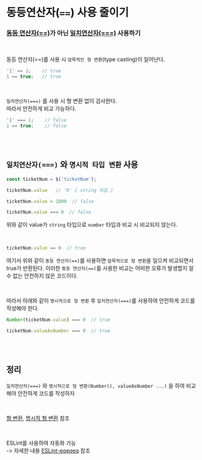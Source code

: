 # 동등연산자(```==```) 사용 줄이기

### [동등 연산자(==)](https://developer.mozilla.org/ko/docs/Web/JavaScript/Reference/Operators/Equality)가 아닌 [일치연산자(===)](https://developer.mozilla.org/en-US/docs/Web/JavaScript/Reference/Operators/Strict_equality) 사용하기


<br/>


동등 연산자(==)를 사용 시 ```암묵적인 형 변환```(type casting)이 일어난다.

```javascript
'1' == 1;    // true
1 == true;   // true
```


<br/>

```일치연산자(===)``` 를 사용 시 형 변환 없이 검사한다. <br/>따라서 안전하게 비교 가능하다.

```javascript
'1' === 1;    // false
1 == true;    // false
```



<br/><br/>

## ```일치연산자(===)``` 와 ```명시적 타입 변환``` 사용

```javascript
const ticketNum = $('ticketNum');

ticketNum.value   // '0' [ string 타입 ]

ticketNum.value > 1000  // false

ticketNum.value === 0  // false
```

위와 같이 value가 ```string``` 타입으로 ```number``` 타입과 비교 시 비교되지 않는다.

<br/>

```javascript
ticketNum.value == 0  // true
```

여기서 위와 같이 ```동등 연산자(==)```를 사용하면 ```암묵적으로 형 변환```을 일으켜 비교되면서 true가 반환된다.
이러한 ```동등 연산자(==)```를 사용한 비교는 어떠한 오류가 발생할지 알 수 없는 안전하지 않은 코드이다.

<br/>

따라서 아래와 같이 ```명시적으로 형 변환``` 후 ```일치연산자(===)```를 사용하여 안전하게 코드를 작성해야 한다.

```javascript
Number(ticketNum.value) === 0  // true

ticketNum.valueAsNumber === 0  // true
```



<br/><br/>

## 정리
```일치연산자(===)``` 와 ```명시적으로 형 변환(Number(), valueAsNumber ...)``` 을 하여 비교해야 안전하게 코드를 작성하자

<br>

[형 변환](https://ko.javascript.info/type-conversions), [명시적 형 변환](./13-%ED%98%95%EB%B3%80%ED%99%98%EC%A3%BC%EC%9D%98%ED%95%98%EA%B8%B0.md) 참조

<br>

ESLint를 사용하여 자동화 가능<br/>
-> 자세한 내용 [ESLint-eqeqeq](https://eslint.org/docs/latest/rules/eqeqeq#rule-details) 참조
